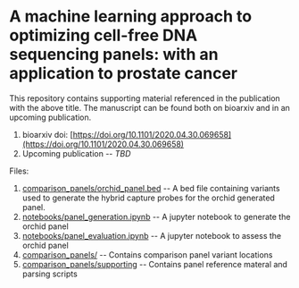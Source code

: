 # A machine learning approach to optimizing cell-free DNA sequencing panels: with an application to prostate cancer

This repository contains supporting material referenced in the publication with the above title. The manuscript can be found both on bioarxiv and in an upcoming publication. 

1. bioarxiv doi: [https://doi.org/10.1101/2020.04.30.069658](https://doi.org/10.1101/2020.04.30.069658)
2. Upcoming publication -- _TBD_


Files: 

1.  [comparison_panels/orchid_panel.bed](comparison_panels/orchid_panel.bed) -- A bed file containing variants used to generate the hybrid capture probes for the orchid generated panel.
2.  [notebooks/panel_generation.ipynb](notebooks/panel_generation.ipynb) -- A jupyter notebook to generate the orchid panel 
3.  [notebooks/panel_evaluation.ipynb](notebooks/panel_evaluation.ipynb) -- A jupyter notebook to assess the orchid panel
4.  [comparison_panels/](comparison_panels/) -- Contains comparison panel variant locations
5.  [comparison_panels/supporting](comparison_panels/supporting) -- Contains panel reference materal and parsing scripts
